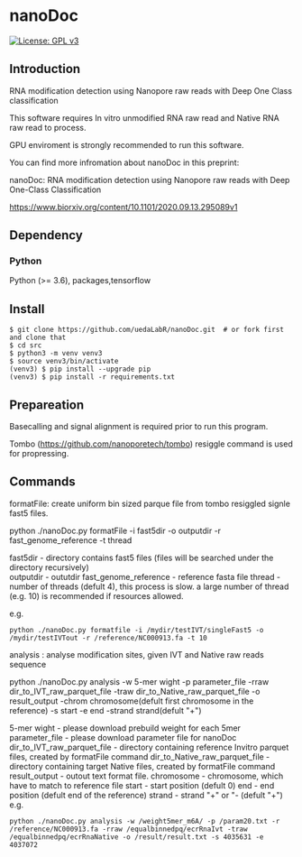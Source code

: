 # nanoDoc

[![License: GPL v3](https://img.shields.io/badge/License-GPL%20v3-blue.svg)](https://www.gnu.org/licenses/gpl-3.0)


## Introduction

RNA modification detection using Nanopore raw reads with Deep One Class classification

This software requires In vitro unmodified RNA raw read and 
Native RNA raw read to process.

GPU enviroment is strongly recommended to run this software.

You can find more infromation about nanoDoc in this preprint:

nanoDoc: RNA modification detection using Nanopore raw reads with Deep One-Class Classification

https://www.biorxiv.org/content/10.1101/2020.09.13.295089v1


## Dependency

### Python
Python (>= 3.6), packages,tensorflow


## Install

```
$ git clone https://github.com/uedaLabR/nanoDoc.git  # or fork first and clone that
$ cd src
$ python3 -m venv venv3
$ source venv3/bin/activate
(venv3) $ pip install --upgrade pip
(venv3) $ pip install -r requirements.txt

```


## Prepareation

Basecalling and signal alignment is required prior to run this program.

Tombo (https://github.com/nanoporetech/tombo) resiggle command is used for propressing.


## Commands

  formatFile:  create uniform bin sized parque file from tombo resiggled signle fast5 files.
  
  python ./nanoDoc.py formatFile -i fast5dir -o outputdir -r fast_genome_reference -t thread
  
  
  fast5dir - directory contains fast5 files (files will be searched under the directory recursively)  
  outputdir - oututdir
  fast_genome_reference - reference fasta file
  thread - number of threads (defult 4), this process is slow. a large number of thread (e.g. 10) is recommended if resources allowed.
  
  e.g.
  ```
  python ./nanoDoc.py formatfile -i /mydir/testIVT/singleFast5 -o /mydir/testIVTout -r /reference/NC000913.fa -t 10
  ```
  
  analysis :  analyse modification sites, given IVT and Native raw reads sequence
  
  python ./nanoDoc.py analysis -w 5-mer wight -p parameter_file -rraw dir_to_IVT_raw_parquet_file -traw dir_to_Native_raw_parquet_file -o result_output
                               -chrom chromosome(defult first chromosome in the reference) -s start -e end -strand strand(defult "+")  
  
  5-mer wight - please download prebuild weight for each 5mer
  parameter_file - please download parameter file for nanoDoc
  dir_to_IVT_raw_parquet_file - directory containing reference Invitro parquet files, created by formatFile command
  dir_to_Native_raw_parquet_file - directory containing target Native files, created by formatFile command
  result_output - outout text format file.
  chromosome - chromosome, which have to match to reference file
  start - start position (defult 0)
  end - end position (defult end of the reference)
  strand - strand "+" or "- (defult "+")
  e.g.
  ```
  python ./nanoDoc.py analysis -w /weight5mer_m6A/ -p /param20.txt -r /reference/NC000913.fa -rraw /equalbinnedpq/ecrRnaIvt -traw /equalbinnedpq/ecrRnaNative -o /result/result.txt -s 4035631 -e 4037072
```  
  
  
  





